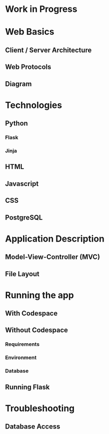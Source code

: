# Work in Progress

# Web Basics
## Client / Server Architecture
## Web Protocols
## Diagram

# Technologies
## Python
### Flask
### Jinja

## HTML
## Javascript
## CSS

## PostgreSQL

# Application Description
## Model-View-Controller (MVC)
## File Layout

# Running the app
## With Codespace
## Without Codespace
### Requirements
### Environment
### Database

## Running Flask

# Troubleshooting
## 
## Database Access
